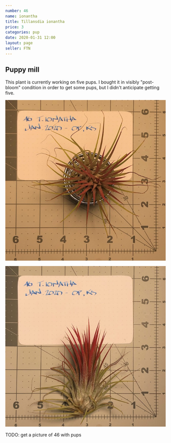 ```yaml
---
number: 46
name: ionantha
title: Tillansdia ionantha
price: 3
categories: pup
date: 2020-01-31 12:00
layout: page
seller: FTN
---
```

## Puppy mill

This plant is currently working on five pups. I bought it in visibly "post-bloom" condition in order to get some pups, but I didn't anticipate getting five.

!["Tillandsia ionanatha"](/i/IMG_5910.jpeg "Tillandsia ionanatha")

!["Tillandsia ionanatha"](/i/IMG_5912.jpeg "Tillandsia ionanatha")

TODO: get a picture of 46 with pups
